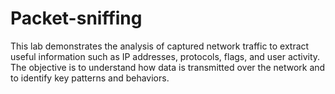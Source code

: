# Packet-sniffing
This lab demonstrates the analysis of captured network traffic to extract useful information such as IP addresses, protocols, flags, and user activity. The objective is to understand how data is transmitted over the network and to identify key patterns and behaviors.
